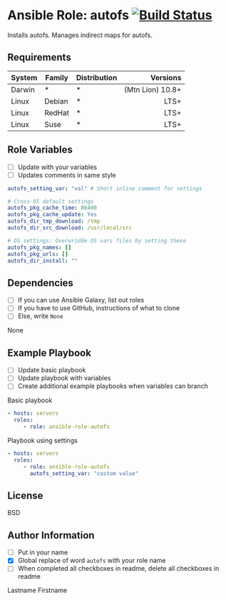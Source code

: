 Ansible Role: autofs [![Build Status](https://travis-ci.org/cmprescott/ansible-role-autofs.svg?branch=master)](https://travis-ci.org/cmprescott/ansible-role-autofs)
=========

Installs autofs. Manages indirect maps for autofs.

Requirements
------------

System | Family | Distribution | Versions
-------|--------|--------------|---------:
Darwin | * | * | (Mtn Lion) 10.8+
Linux | Debian | * | LTS+
Linux | RedHat | * | LTS+
Linux | Suse | * | LTS+

<!---

@TODO: Determine values/feasability/interest of these

* | * | * | LTS+
AIX | * | * | LTS+
FreeBSD | * | * | 8.4+
HP-UX | * | * | LTS+
Linux | * | * | LTS+
Linux | Alpine | * | LTS+
Linux | Archlinux | * | N/A
Linux | Debian | Debian | (Wheezy) 7+
Linux | Debian | Raspbian | ???
Linux | Debian | Ubuntu | (Precise) 12.04+
Linux | Gentoo | * | N/A
Linux | Gentoo | Funtoo | N/A
Linux | Gentoo | Gentoo | N/A
Linux | Mandrake | * | LTS+
Linux | Mandrake | Mandrake | ???
Linux | Mandrake | Mandriva | ???
Linux | OpenWrt | * | * 
Linux | OtherLinux | * | * 
Linux | RedHat | Amazon | ???
Linux | RedHat | Ascendos | ???
Linux | RedHat | Centos | 6.0+ 
Linux | RedHat | CloudLinux | ???
Linux | RedHat | Fedora | 20+
Linux | RedHat | OEL | ???
Linux | RedHat | OracleLinux | ???
Linux | RedHat | OVS | ???
Linux | RedHat | PSBM | ???
Linux | RedHat | RedHat | 6.0+ 
Linux | RedHat | Scientific | ???
Linux | RedHat | SLC | ???
Linux | RedHat | XenServer | ???
Linux | Suse | openSUSE | 11.4+
Linux | Suse | SLED | ???
Linux | Suse | SLES | 11.1+
OpenBSD | OpenBSD | OpenBSD | LTS+
??? | Solaris | * | LTS+
??? | Solaris | OmniOS | ???
??? | Solaris | OpenIndiana | ???
??? | Solaris | Nexenta | ???
??? | Solaris | Solaris | ???
??? | Solaris | SmartOS | ???
??? | VMwareESX | * | LTS+

-->

Role Variables
--------------

- [ ] Update with your variables
- [ ] Updates comments in same style

```yaml
autofs_setting_var: "val" # Short inline comment for settings

# Cross-OS default settings
autofs_pkg_cache_time: 86400
autofs_pkg_cache_update: Yes
autofs_dir_tmp_download: /tmp
autofs_dir_src_download: /usr/local/src

# OS settings; Overwridde OS vars files by setting these
autofs_pkg_names: []
autofs_pkg_urls: []
autofs_dir_install: ""
```

Dependencies
------------

- [ ] If you can use Ansible Galaxy, list out roles
- [ ] If you have to use GitHub, instructions of what to clone
- [ ] Else, write `None`

None

Example Playbook
----------------

- [ ] Update basic playbook
- [ ] Update playbook with variables
- [ ] Create additional example playbooks when variables can branch

Basic playbook

```yaml
- hosts: servers
  roles:
     - role: ansible-role-autofs
```

Playbook using settings

```yaml
- hosts: servers
  roles:
     - role: ansible-role-autofs
	   autofs_setting_var: "custom value"
```

License
-------

BSD

Author Information
------------------

- [ ] Put in your name
- [X] Global replace of word `autofs` with your role name
- [ ] When completed all checkboxes in readme, delete all checkboxes in readme 

Lastname Firstname
